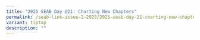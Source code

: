 ```yaml
---
title: "2025 SEAB Day @21: Charting New Chapters"
permalink: /seab-link-issue-2-2025/2025-seab-day-21-charting-new-chapters/
variant: tiptap
description: ""
---
```

